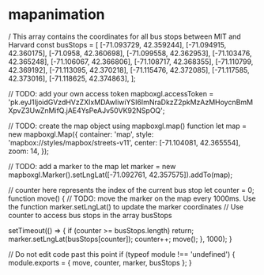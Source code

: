 # mapanimation
/ This array contains the coordinates for all bus stops between MIT and Harvard
const busStops = [
  [-71.093729, 42.359244],
  [-71.094915, 42.360175],
  [-71.0958, 42.360698],
  [-71.099558, 42.362953],
  [-71.103476, 42.365248],
  [-71.106067, 42.366806],
  [-71.108717, 42.368355],
  [-71.110799, 42.369192],
  [-71.113095, 42.370218],
  [-71.115476, 42.372085],
  [-71.117585, 42.373016],
  [-71.118625, 42.374863],
];

// TODO: add your own access token
mapboxgl.accessToken =
  'pk.eyJ1IjoidGVzdHVzZXIxMDAwIiwiYSI6ImNraDkzZ2pkMzAzMHoycnBmMXpvZ3UwZnMifQ.jAE4YsPeAJv50VK92NSpOQ';

// TODO: create the map object using mapboxgl.map() function
let map = new mapboxgl.Map({
  container: 'map',
  style: 'mapbox://styles/mapbox/streets-v11',
  center: [-71.104081, 42.365554],
  zoom: 14,
});

// TODO: add a marker to the map
let marker = new mapboxgl.Marker().setLngLat([-71.092761, 42.357575]).addTo(map);

// counter here represents the index of the current bus stop
let counter = 0;
function move() {
  // TODO: move the marker on the map every 1000ms. Use the function marker.setLngLat() to update the marker coordinates
  // Use counter to access bus stops in the array busStops

  setTimeout(() => {
    if (counter >= busStops.length) return;
    marker.setLngLat(busStops[counter]);
    counter++;
    move();
  }, 1000);
}

// Do not edit code past this point
if (typeof module !== 'undefined') {
  module.exports = { move, counter, marker, busStops };
}
